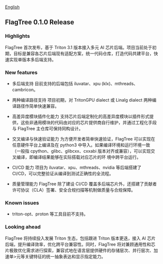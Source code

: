 [English](./release_notes_v0.1.0.md)

## FlagTree 0.1.0 Release

### Highlights

FlagTree 首次发布，基于 Triton 3.1 版本接入多元 AI 芯片后端。项目当前处于初期，目标是兼容各芯片后端现有适配方案，统一代码仓库，打造代码共建平台，快速实现单版本多后端支持。

### New features

* 多后端支持
目前支持的后端包括 iluvatar、xpu (klx)、mthreads、cambricon。

* 两种编译路径支持
项目初期，对 TritonGPU dialect 或 Linalg dialect 两种编译路径作简单快速兼容。

* 高差异度模块插件化能力
支持芯片后端定制化的高差异度模块以插件形式提供，这些非通用模块的代码由对应的芯片提供商自行维护，并通过工程化手段与 FlagTree 主仓库可保持同构设计。

* 交叉编译与快速验证能力
为方便开发者简单快速验证，FlagTree 可以实现在任意硬件平台上编译及在 python3 中导入。如果编译环境和运行环境一致（一般指 cpython、glibc、glibcxx、cxxabi 版本对齐或兼容），可以实现交叉编译，即编译结果能够在实际搭载对应芯片的环
境中跨平台运行。

* CI/CD 能力
项目为 iluvatar、xpu、mthreads、nvidia 等后端搭建了 CI/CD，可以完整验证从编译到测试正确性的全流程。

* 质量管理能力
FlagTree 除了建设 CI/CD 覆盖多后端芯片外，还搭建了贡献者许可协议（CLA）签署、安全合规扫描等机制做质量与合规保障。

### Known issues

* triton-opt、proton 等工具目前不支持。

### Looking ahead

FlagTree 将持续投入发展 Triton 生态，包括跟进 Triton 版本更迭，接入 AI 芯片后端，提升编译效率，优化跨平台兼容性。同时，FlagTree 将对兼顾通用性和芯片极致优化需求进行探索，兼容式地在语言层提供硬件的存储层次、并行层次、加速单>元等关键特征的统一抽象表达和显示指定能力。
